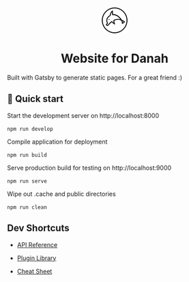 <p align="center">
  <img alt="dolphin" src="./src/images/dolphin.svg?raw=true" width="60" />
</p>
<h1 align="center">
  Website for Danah
</h1>

Built with Gatsby to generate static pages. For a great friend :)

## 🚀 Quick start

Start the development server on http://localhost:8000
```shell
npm run develop
```

Compile application for deployment
```shell
npm run build
```

Serve production build for testing on http://localhost:9000
```shell
npm run serve
```

Wipe out .cache and public directories
```shell
npm run clean
```

## Dev Shortcuts

- [API Reference](https://www.gatsbyjs.com/docs/api-reference/?utm_source=starter&utm_medium=readme&utm_campaign=minimal-starter)

- [Plugin Library](https://www.gatsbyjs.com/plugins?utm_source=starter&utm_medium=readme&utm_campaign=minimal-starter)

- [Cheat Sheet](https://www.gatsbyjs.com/docs/cheat-sheet/?utm_source=starter&utm_medium=readme&utm_campaign=minimal-starter)
